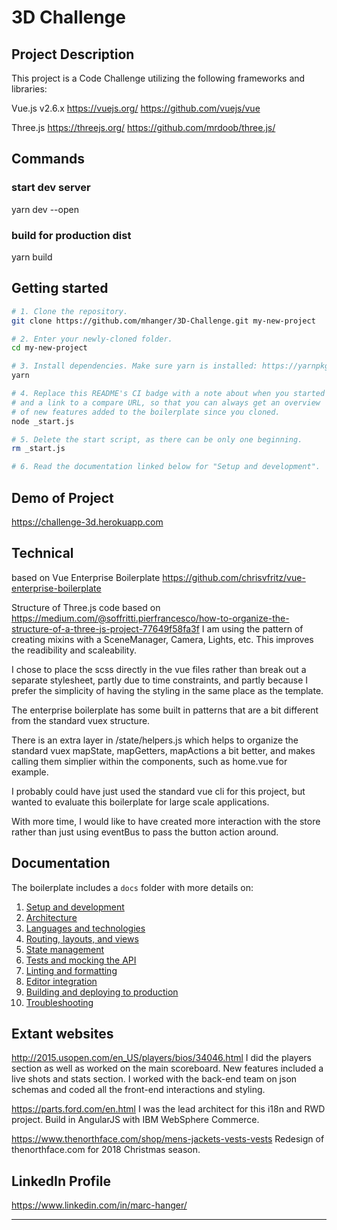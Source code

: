 # 3D Challenge

## Project Description
This project is a Code Challenge utilizing the following frameworks and libraries:

Vue.js v2.6.x
https://vuejs.org/
https://github.com/vuejs/vue

Three.js
https://threejs.org/
https://github.com/mrdoob/three.js/

## Commands

### start dev server

yarn dev --open

### build for production dist

yarn build

## Getting started

```bash
# 1. Clone the repository.
git clone https://github.com/mhanger/3D-Challenge.git my-new-project

# 2. Enter your newly-cloned folder.
cd my-new-project

# 3. Install dependencies. Make sure yarn is installed: https://yarnpkg.com/lang/en/docs/install
yarn

# 4. Replace this README's CI badge with a note about when you started
# and a link to a compare URL, so that you can always get an overview
# of new features added to the boilerplate since you cloned.
node _start.js

# 5. Delete the start script, as there can be only one beginning.
rm _start.js

# 6. Read the documentation linked below for "Setup and development".
```

## Demo of Project

https://challenge-3d.herokuapp.com

## Technical

based on Vue Enterprise Boilerplate
https://github.com/chrisvfritz/vue-enterprise-boilerplate

Structure of Three.js code based on
https://medium.com/@soffritti.pierfrancesco/how-to-organize-the-structure-of-a-three-js-project-77649f58fa3f
I am using the pattern of creating mixins with a SceneManager, Camera, Lights, etc. This improves the readibility and scaleability.

I chose to place the scss directly in the vue files rather than break out a separate stylesheet, partly due to time constraints, and partly because I prefer the simplicity of having the styling in the same place as the template.

The enterprise boilerplate has some built in patterns that are a bit different from the standard vuex structure.

There is an extra layer in /state/helpers.js which helps to organize the standard vuex mapState, mapGetters, mapActions a bit better, and makes calling them simplier within the components, such as home.vue for example.

I probably could have just used the standard vue cli for this project, but wanted to evaluate this boilerplate for large scale applications.

With more time, I would like to have created more interaction with the store rather than just using eventBus to pass the button action around.

## Documentation

The boilerplate includes a `docs` folder with more details on:

1.  [Setup and development](docs/development.md)
1.  [Architecture](docs/architecture.md)
1.  [Languages and technologies](docs/tech.md)
1.  [Routing, layouts, and views](docs/routing.md)
1.  [State management](docs/state.md)
1.  [Tests and mocking the API](docs/tests.md)
1.  [Linting and formatting](docs/linting.md)
1.  [Editor integration](docs/editors.md)
1.  [Building and deploying to production](docs/production.md)
1.  [Troubleshooting](docs/troubleshooting.md)

## Extant websites
http://2015.usopen.com/en_US/players/bios/34046.html
I did the players section as well as worked on the main scoreboard.
New features included a live shots and stats section.  I worked with the back-end team on json schemas and coded all the front-end interactions and styling.

https://parts.ford.com/en.html
I was the lead architect for this i18n and RWD project.  Build in AngularJS with IBM WebSphere Commerce.

https://www.thenorthface.com/shop/mens-jackets-vests-vests
Redesign of thenorthface.com for 2018 Christmas season.

## LinkedIn Profile

https://www.linkedin.com/in/marc-hanger/

****
